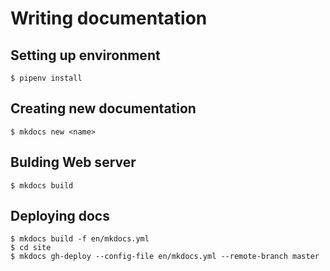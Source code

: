 # Writing documentation

## Setting up environment

```
$ pipenv install
```

## Creating new documentation

```
$ mkdocs new <name>
```

## Bulding Web server

```
$ mkdocs build
```

## Deploying docs

```
$ mkdocs build -f en/mkdocs.yml
$ cd site
$ mkdocs gh-deploy --config-file en/mkdocs.yml --remote-branch master
```
